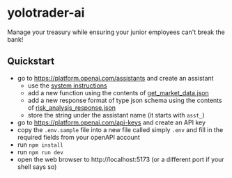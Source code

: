 # yolotrader-ai

Manage your treasury while ensuring your junior employees can't break the bank!

## Quickstart
- go to https://platform.openai.com/assistants and create an assistant
  - use the [system instructions](./src/data/system_instructions.md)
  - add a new function using the contents of [get_market_data.json](./src/data/get_market_data.json) 
  - add a new response format of type json schema using the contents of [risk_analysis_response.json](./src/data/risk_analysis_response.json)
  - store the string under the assistant name (it starts with `asst_`)
- go to https://platform.openai.com/api-keys and create an API key
- copy the `.env.sample` file into a new file called simply `.env` and fill in the required fields from your openAPI account
- run `npm install`
- run `npm run dev`
- open the web browser to http://localhost:5173 (or a different port if your shell says so)
